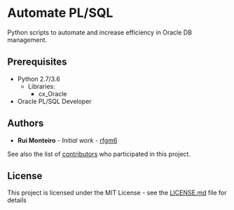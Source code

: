 # Automate PL/SQL
Python scripts to automate and increase efficiency in Oracle DB management.

## Prerequisites

- Python 2.7/3.6
  - Libraries:
    - cx_Oracle
- Oracle PL/SQL Developer

## Authors

* **Rui Monteiro** - *Initial work* - [rfgm6](https://github.com/rfgm6)

See also the list of [contributors](https://github.com/rfgm6/automate_plsql/graphs/contributors) who participated in this project.

## License

This project is licensed under the MIT License - see the [LICENSE.md](LICENSE.md) file for details
